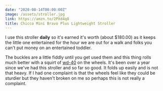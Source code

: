 ```yaml
---
date: "2020-08-14T00:00:00Z"
image: /assets/stroller.jpg
link: https://amzn.to/2PXd4q8
title: Chicco Mini Bravo Plus Lightweight Stroller
---
```


I use this stroller **daily** so it's earned it's worth (about $180.00) as it keeps the little one entertained for the hour we are out for a walk and folks you can't put money on an entertained toddler.

The buckles are a little fiddly until you get used them and this thing rolls much better with a squirt of [wd-40](https://amzn.to/3gZSguj) on the wheels. It's been over a year since we've had this stroller and so far so good. It folds up easily and is not that heavy. If I had one complaint is that the wheels feel like they could be sturdier but they haven't broken on me so perhaps this is not really a complaint.

